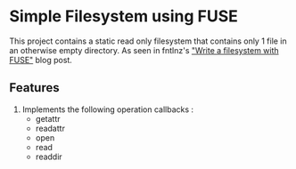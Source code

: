 # Simple Filesystem using FUSE

  This project contains a static read only filesystem that contains only 1 file in an otherwise empty directory. As seen in fntlnz's ["Write a filesystem with FUSE"](http://engineering.facile.it/blog/eng/write-filesystem-fuse/) blog post.

## Features
  1.  Implements the following operation callbacks  :
        * getattr 
        * readattr
        * open
        * read
        * readdir

